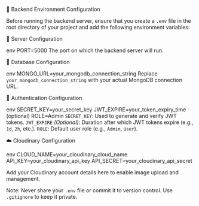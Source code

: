 

📄 Backend Environment Configuration

Before running the backend server, ensure that you create a `.env` file in the root directory of your project and add the following environment variables:

🔧 Server Configuration

env
PORT=5000
The port on which the backend server will run.

💾 Database Configuration

env
MONGO_URL=your_mongodb_connection_string
Replace `your_mongodb_connection_string` with your actual MongoDB connection URL.

🔐 Authentication Configuration

env
SECRET_KEY=your_secret_key
JWT_EXPIRE=your_token_expiry_time (optional)
ROLE=Admin
`SECRET_KEY`: Used to generate and verify JWT tokens.
`JWT_EXPIRE` *(Optional)*: Duration after which JWT tokens expire (e.g., `1d`, `2h`, etc.).
`ROLE`: Default user role (e.g., `Admin`, `User`).

☁️ Cloudinary Configuration

env
CLOUD_NAME=your_cloudinary_cloud_name
API_KEY=your_cloudinary_api_key
API_SECRET=your_cloudinary_api_secret

Add your Cloudinary account details here to enable image upload and management.

Note: Never share your `.env` file or commit it to version control. Use `.gitignore` to keep it private.

